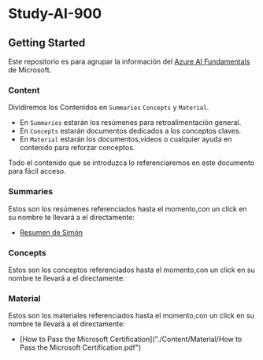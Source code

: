 # Study-AI-900

## Getting Started

Este repositorio es para agrupar la información del [Azure AI Fundamentals](https://learn.microsoft.com/en-us/credentials/certifications/azure-ai-fundamentals/) de Microsoft.

### Content

Dividiremos los Contenidos en `Summaries` `Concepts` y `Material`.

* En `Summaries` estarán los resúmenes para retroalimentación general.
* En `Concepts` estarán documentos dedicados a los conceptos claves.
* En `Material` estarán los documentos,videos o cualquier ayuda en contenido para reforzar conceptos.

Todo el contenido que se introduzca lo referenciaremos en este documento para fácil acceso.

### Summaries

Estos son los resúmenes referenciados hasta el momento,con un click en su nombre te llevará a el directamente:

* [Resumen de Simón](./Content/Summaries/Simon.md)

### Concepts

Estos son los conceptos referenciados hasta el momento,con un click en su nombre te llevará a el directamente:


### Material

Estos son los materiales referenciados hasta el momento,con un click en su nombre te llevará a el directamente:

* [How to Pass the Microsoft Certification]("./Content/Material/How to Pass the Microsoft Certification.pdf")

